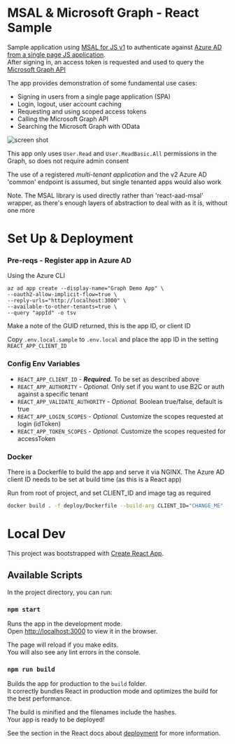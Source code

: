# MSAL & Microsoft Graph - React Sample
Sample application using [MSAL for JS v1](https://github.com/AzureAD/microsoft-authentication-library-for-js) to authenticate against [Azure AD from a single page JS application](https://docs.microsoft.com/en-us/azure/active-directory/develop/tutorial-v2-javascript-spa).  
After signing in, an access token is requested and used to query the [Microsoft Graph API](https://developer.microsoft.com/en-us/graph)

The app provides demonstration of some fundamental use cases:
- Signing in users from a single page application (SPA)
- Login, logout, user account caching 
- Requesting and using scoped access tokens
- Calling the Microsoft Graph API
- Searching the Microsoft Graph with OData

![screen shot](https://user-images.githubusercontent.com/14982936/87789050-4931a180-c836-11ea-8c97-16b1c7e19895.png)

This app only uses `User.Read` and `User.ReadBasic.All` permissions in the Graph, so does not require admin consent  

The use of a registered *multi-tenant application* and the v2 Azure AD 'common' endpoint is assumed, but single tenanted apps would also work

Note. The MSAL library is used directly rather than 'react-aad-msal' wrapper, as there's enough layers of abstraction to deal with as it is, without one more

# Set Up & Deployment

### Pre-reqs - Register app in Azure AD

Using the Azure CLI
```
az ad app create --display-name="Graph Demo App" \
--oauth2-allow-implicit-flow=true \
--reply-urls="http://localhost:3000" \
--available-to-other-tenants=true \
--query "appId" -o tsv
```
Make a note of the GUID returned, this is the app ID, or client ID

Copy `.env.local.sample` to `.env.local` and place the app ID in the setting `REACT_APP_CLIENT_ID`

### Config Env Variables
 - `REACT_APP_CLIENT_ID` - ***Required.*** To be set as described above
 - `REACT_APP_AUTHORITY` - *Optional.* Only set if you want to use B2C or auth against a specific tenant
 - `REACT_APP_VALIDATE_AUTHORITY` - *Optional.* Boolean true/false, default is true
 - `REACT_APP_LOGIN_SCOPES` - *Optional.* Customize the scopes requested at login (idToken)
 - `REACT_APP_TOKEN_SCOPES` - *Optional.* Customize the scopes requested for accessToken

### Docker
There is a Dockerfile to build the app and serve it via NGINX. The Azure AD client ID needs to be set at build time (as this is a React app)

Run from root of project, and set CLIENT_ID and image tag as required
```bash
docker build . -f deploy/Dockerfile --build-arg CLIENT_ID="CHANGE_ME" -t msal-graph-react
```

# Local Dev

This project was bootstrapped with [Create React App](https://github.com/facebook/create-react-app).

## Available Scripts

In the project directory, you can run:

### `npm start`

Runs the app in the development mode.<br />
Open [http://localhost:3000](http://localhost:3000) to view it in the browser.

The page will reload if you make edits.<br />
You will also see any lint errors in the console.

### `npm run build`

Builds the app for production to the `build` folder.<br />
It correctly bundles React in production mode and optimizes the build for the best performance.

The build is minified and the filenames include the hashes.<br />
Your app is ready to be deployed!

See the section in the React docs about [deployment](https://facebook.github.io/create-react-app/docs/deployment) for more information.

